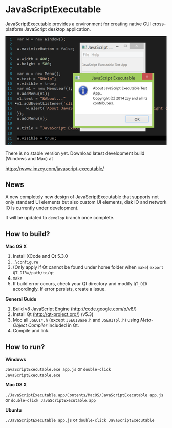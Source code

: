 JavaScriptExecutable
====================

JavaScriptExecutable provides a environment for creating native GUI cross-platform JavaScript desktop application.

<img src="doc/images/jse.png?raw=true" alt="Screen Shot" width="522px" />

There is no stable version yet. Download latest development build (Windows and Mac) at

https://www.imzcy.com/javascript-executable/

News
--------------------

A new completely new design of JavaScriptExecutable that supports not only standard UI elements but also custom UI elements, disk IO and network IO is currently under development.

It will be updated to `develop` branch once complete.

How to build?
--------------------

**Mac OS X**

1. Install XCode and Qt 5.3.0
2. `.\configure`
3. (Only apply if Qt cannot be found under home folder when `make`) `export QT_DIR=/path/to/qt`
4. `make`
5. If build error occurs, check your Qt directory and modify `QT_DIR` accordingly. If error persists, create a issue.
 
**General Guide**

1. Build v8 JavaScript Engine (http://code.google.com/p/v8/)
2. Install Qt (http://qt-project.org/) (v5.3)
3. Moc all `JSEUI*.h` (except `JSEUIBase.h` and `JSEUITpl.h`) using *Meta-Object Compiler* included in Qt.
4. Compile and link.

How to run?
--------------------

**Windows** 

`JavaScriptExecutable.exe app.js` or `double-click JavaScriptExecutable.exe`

**Mac OS X**

`./JavaScriptExecutable.app/Contents/MacOS/JavaScriptExecutable app.js` or `double-click JavaScriptExecutable.app`

**Ubuntu**

`./JavaScriptExecutable app.js` or `double-click JavaScriptExecutable`
